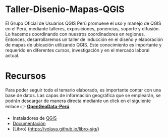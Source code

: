 # Taller-Disenio-Mapas-QGIS

El Grupo Oficial de Usuarios QGIS Perú promueve el uso y manejo de QGIS en el Perú, mediante talleres, exposiciones, ponencias, soporte y difusión. Lo hacemos coordinando con nuestros coordinadores en regiones. Entonces, desarrollaremos un taller de inducción en el diseño y elaboración de mapas de ubicación utilizando QGIS. Este conocimiento es importante y requerido en diferentes cursos, investigación y en el mercado laboral actual.


# Recursos 
Para poder seguir todo el temario elaborado, es importante contar con una base de datos. Las capas de información geográfica que se emplearán, se podrán descargar de manera directa mediante un click en el siguiente enlace 👉 [**OpenGeoData-Perú**](https://drive.google.com/uc?export=download&confirm=ku7e&id=1lal3O6tqZc6T2iMMJ9hxYFcpPl499SRk) 

 * Instaladores de [QGIS](https://www.qgis.org/en/site/forusers/download.html)
 * [Documentación](https://www.qgis.org/es/docs/index.html)
 * [Libro] (https://volaya.github.io/libro-sig/)

